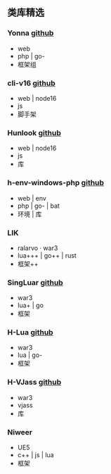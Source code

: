 ## 类库精选

### Yonna <a target="_blank" href="https://github.com/yonna-framework/yonna">github</a>

* web
* php | go-
* 框架组

### cli-v16 <a target="_blank" href="https://github.com/hunzsig-javascript/cli-v16">github</a>

* web | node16
* js
* 脚手架

### Hunlook <a target="_blank" href="https://github.com/hunzsig/hunlook">github</a>

* web | node16
* js
* 库

### h-env-windows-php <a target="_blank" href="https://github.com/hunzsig/h-env-windows-php">github</a>

* web | env
* php | go- | bat
* 环境 | 库

### LIK

* ralarvo · war3
* lua+++ | go++ | rust
* 框架++

### SingLuar <a target="_blank" href="https://github.com/singluar/singluar-restricted">github</a>

* war3
* lua+ | go
* 框架

### H-Lua <a target="_blank" href="https://github.com/h-lua/h-lua">github</a>

* war3
* lua | go-
* 框架

### H-VJass <a target="_blank" href="https://github.com/h-vjass/h-vjass">github</a>

* war3
* vjass
* 库

### Niweer

* UE5
* c++ | js | lua
* 框架
